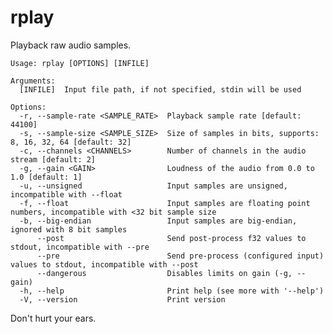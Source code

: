 # rplay

Playback raw audio samples.
    
    Usage: rplay [OPTIONS] [INFILE]

    Arguments:
      [INFILE]  Input file path, if not specified, stdin will be used

    Options:
      -r, --sample-rate <SAMPLE_RATE>  Playback sample rate [default: 44100]
      -s, --sample-size <SAMPLE_SIZE>  Size of samples in bits, supports: 8, 16, 32, 64 [default: 32]
      -c, --channels <CHANNELS>        Number of channels in the audio stream [default: 2]
      -g, --gain <GAIN>                Loudness of the audio from 0.0 to 1.0 [default: 1]
      -u, --unsigned                   Input samples are unsigned, incompatible with --float
      -f, --float                      Input samples are floating point numbers, incompatible with <32 bit sample size
      -b, --big-endian                 Input samples are big-endian, ignored with 8 bit samples
          --post                       Send post-process f32 values to stdout, incompatible with --pre
          --pre                        Send pre-process (configured input) values to stdout, incompatible with --post
          --dangerous                  Disables limits on gain (-g, --gain)
      -h, --help                       Print help (see more with '--help')
      -V, --version                    Print version

Don't hurt your ears.
